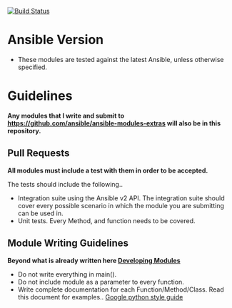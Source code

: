 [![Build Status](https://travis-ci.org/linuxdynasty/ld-ansible-modules.svg?branch=master)](https://travis-ci.org/linuxdynasty/ld-ansible-modules)

# Ansible Version
* These modules are tested against the latest Ansible, unless otherwise specified.

# Guidelines
**Any modules that I write and submit to https://github.com/ansible/ansible-modules-extras will also be in this repository.**

## Pull Requests
**All modules must include a test with them in order to be accepted.**

The tests should include the following..

* Integration suite using the Ansible v2 API. The integration suite should cover every possible scenario in which the module you are submitting can be used in.
* Unit tests. Every Method, and function needs to be covered.

## Module Writing Guidelines
**Beyond what is already written here [Developing Modules](http://docs.ansible.com/ansible/developing_modules.html)**

* Do not write everything in main().
* Do not include module as a parameter to every function.
* Write complete documentation for each Function/Method/Class. Read this document for examples.. [Google python style guide](http://sphinxcontrib-napoleon.readthedocs.org/en/latest/example_google.html)
